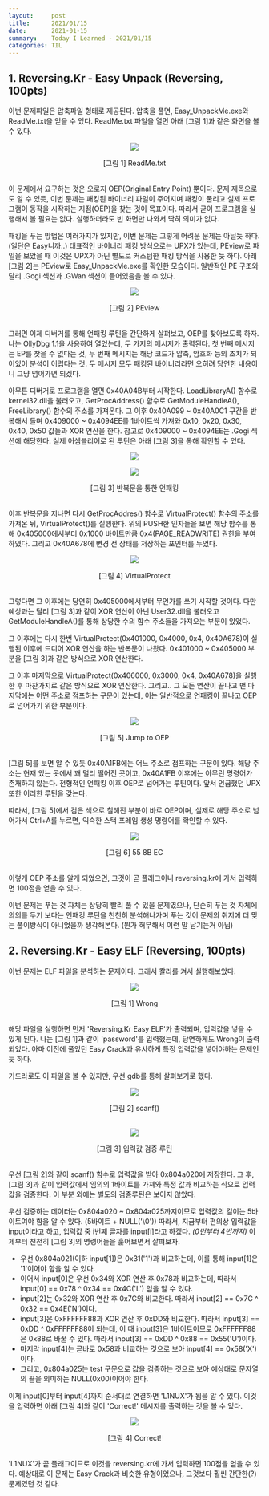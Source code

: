 ```yaml
---
layout:     post
title:      2021/01/15
date:       2021-01-15
summary:    Today I Learned - 2021/01/15
categories: TIL
---
```


## 1. Reversing.Kr - Easy Unpack (Reversing, 100pts)

이번 문제파일은 압축파일 형태로 제공된다. 압축을 풀면, Easy_UnpackMe.exe와 ReadMe.txt을 얻을 수 있다.
ReadMe.txt 파일을 열면 아래 [그림 1]과 같은 화면을 볼 수 있다.

<p align="center"><img src="https://user-images.githubusercontent.com/75083364/104712421-de6e0e00-5765-11eb-86e2-2a019bcdb959.png"></p>
<center>[그림 1] ReadMe.txt</center><br>

이 문제에서 요구하는 것은 오로지 OEP(Original Entry Point) 뿐이다.
문제 제목으로도 알 수 있듯, 이번 문제는 패킹된 바이너리 파일이 주어지며 패킹이 풀리고 실제 프로그램이 동작을 시작하는 지점(OEP)을 찾는 것이 목표이다.
따라서 굳이 프로그램을 실행해서 볼 필요는 없다. 실행하더라도 빈 화면만 나와서 딱히 의미가 없다. 

패킹을 푸는 방법은 여러가지가 있지만, 이번 문제는 그렇게 어려운 문제는 아닐듯 하다. (일단은 Easy니까..)
대표적인 바이너리 패킹 방식으로는 UPX가 있는데, PEview로 파일을 보았을 때 이것은 UPX가 아닌 별도로 커스텀한 패킹 방식을 사용한 듯 하다.
아래 [그림 2]는 PEview로 Easy_UnpackMe.exe를 확인한 모습이다. 일반적인 PE 구조와 달리 .Gogi 섹션과 .GWan 섹션이 들어있음을 볼 수 있다.

<p align="center"><img src="https://user-images.githubusercontent.com/75083364/104712422-df9f3b00-5765-11eb-91e4-80a451fd0268.png"></p>
<center>[그림 2] PEview</center><br>

그러면 이제 디버거를 통해 언패킹 루틴을 간단하게 살펴보고, OEP를 찾아보도록 하자.
나는 OllyDbg 1.1을 사용하여 열었는데, 두 가지의 메시지가 출력된다.
첫 번째 메시지는 EP를 찾을 수 없다는 것, 두 번째 메시지는 해당 코드가 압축, 암호화 등의 조치가 되어있어 분석이 어렵다는 것.
두 메시지 모두 패킹된 바이너리라면 오히려 당연한 내용이니 그냥 넘어가면 되겠다.

아무튼 디버거로 프로그램을 열면 0x40A04B부터 시작한다. LoadLibraryA() 함수로 kernel32.dll을 불러오고, GetProcAddress() 함수로 GetModuleHandleA(), FreeLibrary() 함수의 주소를 가져온다.
그 이후 0x40A099 ~ 0x40A0C1 구간을 반복해서 돌며 0x409000 ~ 0x4094EE를 1바이트씩 가져와 0x10, 0x20, 0x30, 0x40, 0x50 값들과 XOR 연산을 한다.
참고로 0x409000 ~ 0x4094EE는 .Gogi 섹션에 해당한다.
실제 어셈블리어로 된 루틴은 아래 [그림 3]을 통해 확인할 수 있다.

<p align="center"><img src="https://user-images.githubusercontent.com/75083364/104712423-e037d180-5765-11eb-97ea-827b7fdfc0ae.png"></p>
<p align="center"><img src="https://user-images.githubusercontent.com/75083364/104712425-e037d180-5765-11eb-80d4-107a845a16d9.png"></p>
<center>[그림 3] 반복문을 통한 언패킹</center><br>

이후 반복문을 지나면 다시 GetProcAddres() 함수로 VirtualProtect() 함수의 주소를 가져온 뒤, VirtualProtect()를 실행한다.
위의 PUSH한 인자들을 보면 해당 함수를 통해 0x405000에서부터 0x1000 바이트만큼 0x4(PAGE_READWRITE) 권한을 부여하였다.
그리고 0x40A678에 변경 전 상태를 저장하는 포인터를 두었다.

<p align="center"><img src="https://user-images.githubusercontent.com/75083364/104712427-e0d06800-5765-11eb-8816-26cbd1a8f535.png"></p>
<center>[그림 4] VirtualProtect</center><br>

그렇다면 그 이후에는 당연히 0x405000에서부터 무언가를 쓰기 시작할 것이다.
다만 예상과는 달리 [그림 3]과 같이 XOR 연산이 아닌 User32.dll을 불러오고 GetModuleHandleA()를 통해 상당한 수의 함수 주소들을 가져오는 부분이 있었다.

그 이후에는 다시 한번 VirtualProtect(0x401000, 0x4000, 0x4, 0x40A678)이 실행된 이후에 드디어 XOR 연산을 하는 반복문이 나왔다.
0x401000 ~ 0x405000 부분을 [그림 3]과 같은 방식으로 XOR 연산한다.

그 이후 마지막으로 VirtualProtect(0x406000, 0x3000, 0x4, 0x40A678)을 실행한 후 마찬가지로 같은 방식으로 XOR 연산한다.
그리고.. 그 모든 연산이 끝나고 맨 마지막에는 어떤 주소로 점프하는 구문이 있는데, 이는 일반적으로 언패킹이 끝나고 OEP로 넘어가기 위한 부분이다.

<p align="center"><img src="https://user-images.githubusercontent.com/75083364/104712429-e168fe80-5765-11eb-966e-887734131f2e.png"></p>
<center>[그림 5] Jump to OEP</center><br>

[그림 5]를 보면 알 수 있듯 0x40A1FB에는 어느 주소로 점프하는 구문이 있다. 해당 주소는 현재 있는 곳에서 꽤 멀리 떨어진 곳이고, 0x40A1FB 이후에는 아무런 명령어가 존재하지 않는다.
전형적인 언패킹 이후 OEP로 넘어가는 루틴이다. 앞서 언급했던 UPX 또한 이러한 루틴을 갖는다.

따라서, [그림 5]에서 검은 색으로 칠해진 부분이 바로 OEP이며, 실제로 해당 주소로 넘어가서 Ctrl+A를 누르면, 익숙한 스택 프레임 생성 명령어를 확인할 수 있다.

<p align="center"><img src="https://user-images.githubusercontent.com/75083364/104712433-e168fe80-5765-11eb-894c-b74e2cfb2953.png"></p>
<center>[그림 6] 55 8B EC</center><br>

이렇게 OEP 주소를 알게 되었으면, 그것이 곧 플래그이니 reversing.kr에 가서 입력하면 100점을 얻을 수 있다.

이번 문제는 푸는 것 자체는 상당히 빨리 풀 수 있을 문제였으나, 단순히 푸는 것 자체에 의의를 두기 보다는
언패킹 루틴을 천천히 분석해나가며 푸는 것이 문제의 취지에 더 맞는 풀이방식이 아니었을까 생각해본다. (뭔가 허무해서 이런 말 남기는거 아님)

## 2. Reversing.Kr - Easy ELF (Reversing, 100pts)

이번 문제는 ELF 파일을 분석하는 문제이다. 그래서 칼리를 켜서 실행해보았다.

<p align="center"><img src="https://user-images.githubusercontent.com/75083364/104712441-e29a2b80-5765-11eb-84f7-02d6b3ac6935.png"></p>
<center>[그림 1] Wrong</center><br>

해당 파일을 실행하면 먼저 'Reversing.Kr Easy ELF'가 출력되며, 입력값을 넣을 수 있게 된다.
나는 [그림 1]과 같이 'password'를 입력했는데, 당연하게도 Wrong이 출력되었다.
아마 이전에 풀었던 Easy Crack과 유사하게 특정 입력값을 넣어야하는 문제인듯 하다.

기드라로도 이 파일을 볼 수 있지만, 우선 gdb를 통해 살펴보기로 했다.

<p align="center"><img src="https://user-images.githubusercontent.com/75083364/104712443-e332c200-5765-11eb-9657-2cfb2d7023fe.png"></p>
<center>[그림 2] scanf()</center><br>

<p align="center"><img src="https://user-images.githubusercontent.com/75083364/104712444-e3cb5880-5765-11eb-8998-6598e9f01421.png"></p>
<center>[그림 3] 입력값 검증 루틴</center><br>

우선 [그림 2]와 같이 scanf() 함수로 입력값을 받아 0x804a020에 저장한다.
그 후, [그림 3]과 같이 입력값에서 임의의 1바이트를 가져와 특정 값과 비교하는 식으로 입력값을 검증한다.
이 부분 외에는 별도의 검증루틴은 보이지 않았다.

우선 검증하는 데이터는 0x804a020 ~ 0x804a025까지이므로 입력값의 길이는 5바이트여야 함을 알 수 있다. (5바이트 + NULL('\0'))
따라서, 지금부터 편의상 입력값을 input이라고 하고, 입력값 중 i번째 글자를 input[i]라고 하겠다. *(0번부터 4번까지)*
이제부터 천천히 [그림 3]의 명령어들을 훑어보면서 살펴보자.

- 우선 0x804a021(이하 input[1])은 0x31('1')과 비교하는데, 이를 통해 input[1]은 '1'이어야 함을 알 수 있다.
- 이어서 input[0]은 우선 0x34와 XOR 연산 후 0x78과 비교하는데, 따라서 input[0] == 0x78 ^ 0x34 == 0x4C('L') 임을 알 수 있다.
- input[2]는 0x32와 XOR 연산 후 0x7C와 비교한다. 따라서 input[2] == 0x7C ^ 0x32 == 0x4E('N')이다.
- input[3]은 0xFFFFFF88과 XOR 연산 후 0xDD와 비교한다. 따라서 input[3] == 0xDD ^ 0xFFFFFF88이 되는데, 이 때 input[3]은 1바이트이므로 0xFFFFFF88은 0x88로 바꿀 수 있다. 따라서 input[3] == 0xDD ^ 0x88 == 0x55('U')이다.
- 마지막 input[4]는 곧바로 0x58과 비교하는 것으로 보아 input[4] == 0x58('X')이다.
- 그리고, 0x804a025는 test 구문으로 값을 검증하는 것으로 보아 예상대로 문자열의 끝을 의미하는 NULL(0x00)이어야 한다.

이제 input[0]부터 input[4]까지 순서대로 연결하면 'L1NUX'가 됨을 알 수 있다. 이것을 입력하면 아래 [그림 4]와 같이 'Correct!' 메시지를 출력하는 것을 볼 수 있다.

<p align="center"><img src="https://user-images.githubusercontent.com/75083364/104712447-e3cb5880-5765-11eb-9c17-4d9ab27d58c7.png"></p>
<center>[그림 4] Correct!</center><br>

'L1NUX'가 곧 플래그이므로 이것을 reversing.kr에 가서 입력하면 100점을 얻을 수 있다.
예상대로 이 문제는 Easy Crack과 비슷한 유형이었으나, 그것보다 훨씬 간단한(?) 문제였던 것 같다.